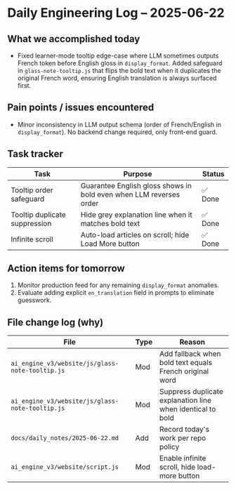 # Daily Engineering Log – 2025-06-22

## What we accomplished today

* Fixed learner-mode tooltip edge-case where LLM sometimes outputs French token before English gloss in `display_format`.  Added safeguard in `glass-note-tooltip.js` that flips the bold text when it duplicates the original French word, ensuring English translation is always surfaced first.

## Pain points / issues encountered

* Minor inconsistency in LLM output schema (order of French/English in `display_format`).  No backend change required, only front-end guard.

## Task tracker

| Task | Purpose | Status |
|------|---------|--------|
| Tooltip order safeguard | Guarantee English gloss shows in bold even when LLM reverses order | ✅ Done |
| Tooltip duplicate suppression | Hide grey explanation line when it matches bold text | ✅ Done |
| Infinite scroll | Auto-load articles on scroll; hide Load More button | ✅ Done |

## Action items for tomorrow

1. Monitor production feed for any remaining `display_format` anomalies.
2. Evaluate adding explicit `en_translation` field in prompts to eliminate guesswork.

## File change log (why)

| File | Type | Reason |
|------|------|--------|
| `ai_engine_v3/website/js/glass-note-tooltip.js` | Mod | Add fallback when bold text equals French original word |
| `ai_engine_v3/website/js/glass-note-tooltip.js` | Mod | Suppress duplicate explanation line when identical to bold |
| `docs/daily_notes/2025-06-22.md` | Add | Record today's work per repo policy |
| `ai_engine_v3/website/script.js` | Mod | Enable infinite scroll, hide load-more button | 